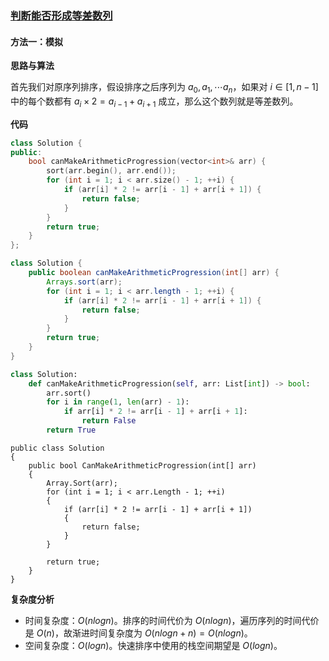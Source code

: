 ### [判断能否形成等差数列](https://leetcode.cn/problems/can-make-arithmetic-progression-from-sequence/solutions/327119/pan-duan-neng-fou-xing-cheng-deng-chai-shu-lie-by-/)

#### 方法一：模拟

**思路与算法**

首先我们对原序列排序，假设排序之后序列为 ${a_0,a_1, \cdots a_n}$，如果对 $i \in [1,n-1]$ 中的每个数都有 $a_i \times 2 = a_{i-1}+a_{i+1}$ 成立，那么这个数列就是等差数列。

**代码**

```C++
class Solution {
public:
    bool canMakeArithmeticProgression(vector<int>& arr) {
        sort(arr.begin(), arr.end());
        for (int i = 1; i < arr.size() - 1; ++i) {
            if (arr[i] * 2 != arr[i - 1] + arr[i + 1]) {
                return false;
            }
        }
        return true;
    }
};
```

```Java
class Solution {
    public boolean canMakeArithmeticProgression(int[] arr) {
        Arrays.sort(arr);
        for (int i = 1; i < arr.length - 1; ++i) {
            if (arr[i] * 2 != arr[i - 1] + arr[i + 1]) {
                return false;
            }
        }
        return true;
    }
}
```

```Python
class Solution:
    def canMakeArithmeticProgression(self, arr: List[int]) -> bool:
        arr.sort()
        for i in range(1, len(arr) - 1):
            if arr[i] * 2 != arr[i - 1] + arr[i + 1]:
                return False
        return True
```

```CSharp
public class Solution 
{
    public bool CanMakeArithmeticProgression(int[] arr) 
    {
        Array.Sort(arr);
        for (int i = 1; i < arr.Length - 1; ++i)
        {
            if (arr[i] * 2 != arr[i - 1] + arr[i + 1]) 
            {
                return false;
            }
        }

        return true;
    }
}
```

**复杂度分析**

- 时间复杂度：$O(nlogn)$。排序的时间代价为 $O(nlogn)$，遍历序列的时间代价是 $O(n)$，故渐进时间复杂度为 $O(nlogn+n)=O(nlogn)$。
- 空间复杂度：$O(logn)$。快速排序中使用的栈空间期望是 $O(logn)$。
